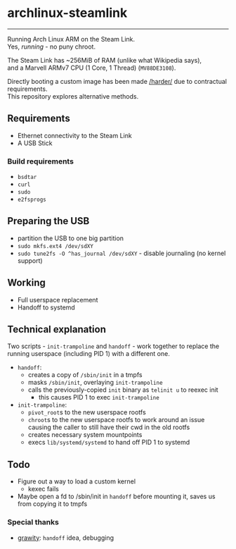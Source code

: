 # archlinux-steamlink
---
Running Arch Linux ARM on the Steam Link.  
Yes, *running* - no puny chroot.  

The Steam Link has ~256MiB of RAM (unlike what Wikipedia says),  
and a Marvell ARMv7 CPU (1 Core, 1 Thread) (`MV88DE3108`).  

Directly booting a custom image has been made [/harder/](https://github.com/ValveSoftware/steamlink-sdk/issues/5) due to contractual requirements.  
This repository explores alternative methods.  

## Requirements
- Ethernet connectivity to the Steam Link
- A USB Stick

### Build requirements
- `bsdtar`
- `curl`
- `sudo`
- `e2fsprogs`

## Preparing the USB
- partition the USB to one big partition
- `sudo mkfs.ext4 /dev/sdXY`
- `sudo tune2fs -O ^has_journal /dev/sdXY` - disable journaling (no kernel support)

## Working
- Full userspace replacement
- Handoff to systemd

## Technical explanation
Two scripts - `init-trampoline` and `handoff` - work together to replace
the running userspace (including PID 1) with a different one.  
- `handoff`:
  - creates a copy of `/sbin/init` in a tmpfs
  - masks `/sbin/init`, overlaying `init-trampoline`
  - calls the previously-copied `init` binary as `telinit u` to reexec init
    - this causes PID 1 to exec `init-trampoline`
- `init-trampoline`:
  - `pivot_root`s to the new userspace rootfs
  - `chroot`s to the new userspace rootfs to work around an issue causing the caller to still have their cwd in the old rootfs
  - creates necessary system mountpoints
  - execs `lib/systemd/systemd` to hand off PID 1 to systemd

## Todo
- Figure out a way to load a custom kernel
  - kexec fails
- Maybe open a fd to /sbin/init in `handoff` before mounting it, saves us from copying it to tmpfs

### Special thanks
- [grawity](https://github.com/grawity): `handoff` idea, debugging
